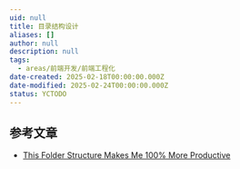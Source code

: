 ```yaml
---
uid: null
title: 目录结构设计
aliases: []
author: null
description: null
tags:
  - areas/前端开发/前端工程化
date-created: 2025-02-18T00:00:00.000Z
date-modified: 2025-02-24T00:00:00.000Z
status: YCTODO
---
```


##

## 参考文章

- [This Folder Structure Makes Me 100% More Productive](https://youtu.be/xyxrB2Aa7KE)
